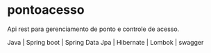 # pontoacesso

Api rest para gerenciamento de ponto e controle de acesso.

Java | Spring boot | Spring Data Jpa | Hibernate | Lombok | swagger
